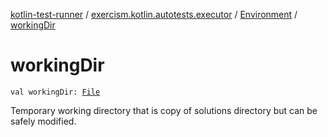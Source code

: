 [kotlin-test-runner](../../index.md) / [exercism.kotlin.autotests.executor](../index.md) / [Environment](index.md) / [workingDir](./working-dir.md)

# workingDir

`val workingDir: `[`File`](https://docs.oracle.com/javase/6/docs/api/java/io/File.html)

Temporary working directory that is copy of solutions directory but can be safely modified.

